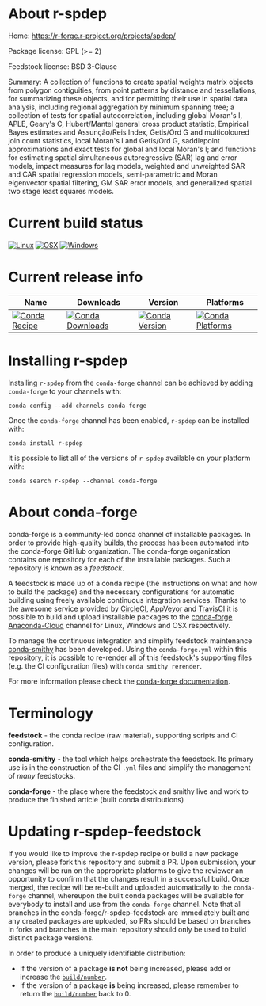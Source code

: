 About r-spdep
=============

Home: https://r-forge.r-project.org/projects/spdep/

Package license: GPL (>= 2)

Feedstock license: BSD 3-Clause

Summary: A collection of functions to create spatial weights matrix objects from polygon contiguities, from point patterns by distance and tessellations, for summarizing these objects, and for permitting their use in spatial data analysis, including regional aggregation by minimum spanning tree; a collection of tests for spatial autocorrelation, including global Moran's I, APLE, Geary's C, Hubert/Mantel general cross product statistic, Empirical Bayes estimates and Assunção/Reis Index, Getis/Ord G and multicoloured join count statistics, local Moran's I and Getis/Ord G, saddlepoint approximations  and exact tests for global and local Moran's I; and functions for estimating spatial simultaneous autoregressive (SAR) lag and error models, impact measures for lag models, weighted and unweighted SAR and CAR spatial regression models, semi-parametric and Moran eigenvector spatial filtering, GM SAR error models, and generalized spatial two stage least squares models.



Current build status
====================

[![Linux](https://img.shields.io/circleci/project/github/conda-forge/r-spdep-feedstock/master.svg?label=Linux)](https://circleci.com/gh/conda-forge/r-spdep-feedstock)
[![OSX](https://img.shields.io/travis/conda-forge/r-spdep-feedstock/master.svg?label=macOS)](https://travis-ci.org/conda-forge/r-spdep-feedstock)
[![Windows](https://img.shields.io/appveyor/ci/conda-forge/r-spdep-feedstock/master.svg?label=Windows)](https://ci.appveyor.com/project/conda-forge/r-spdep-feedstock/branch/master)

Current release info
====================

| Name | Downloads | Version | Platforms |
| --- | --- | --- | --- |
| [![Conda Recipe](https://img.shields.io/badge/recipe-r--spdep-green.svg)](https://anaconda.org/conda-forge/r-spdep) | [![Conda Downloads](https://img.shields.io/conda/dn/conda-forge/r-spdep.svg)](https://anaconda.org/conda-forge/r-spdep) | [![Conda Version](https://img.shields.io/conda/vn/conda-forge/r-spdep.svg)](https://anaconda.org/conda-forge/r-spdep) | [![Conda Platforms](https://img.shields.io/conda/pn/conda-forge/r-spdep.svg)](https://anaconda.org/conda-forge/r-spdep) |

Installing r-spdep
==================

Installing `r-spdep` from the `conda-forge` channel can be achieved by adding `conda-forge` to your channels with:

```
conda config --add channels conda-forge
```

Once the `conda-forge` channel has been enabled, `r-spdep` can be installed with:

```
conda install r-spdep
```

It is possible to list all of the versions of `r-spdep` available on your platform with:

```
conda search r-spdep --channel conda-forge
```


About conda-forge
=================

conda-forge is a community-led conda channel of installable packages.
In order to provide high-quality builds, the process has been automated into the
conda-forge GitHub organization. The conda-forge organization contains one repository
for each of the installable packages. Such a repository is known as a *feedstock*.

A feedstock is made up of a conda recipe (the instructions on what and how to build
the package) and the necessary configurations for automatic building using freely
available continuous integration services. Thanks to the awesome service provided by
[CircleCI](https://circleci.com/), [AppVeyor](http://www.appveyor.com/)
and [TravisCI](https://travis-ci.org/) it is possible to build and upload installable
packages to the [conda-forge](https://anaconda.org/conda-forge)
[Anaconda-Cloud](http://docs.anaconda.org/) channel for Linux, Windows and OSX respectively.

To manage the continuous integration and simplify feedstock maintenance
[conda-smithy](http://github.com/conda-forge/conda-smithy) has been developed.
Using the ``conda-forge.yml`` within this repository, it is possible to re-render all of
this feedstock's supporting files (e.g. the CI configuration files) with ``conda smithy rerender``.

For more information please check the [conda-forge documentation](https://conda-forge.org/docs/).

Terminology
===========

**feedstock** - the conda recipe (raw material), supporting scripts and CI configuration.

**conda-smithy** - the tool which helps orchestrate the feedstock.
                   Its primary use is in the construction of the CI ``.yml`` files
                   and simplify the management of *many* feedstocks.

**conda-forge** - the place where the feedstock and smithy live and work to
                  produce the finished article (built conda distributions)


Updating r-spdep-feedstock
==========================

If you would like to improve the r-spdep recipe or build a new
package version, please fork this repository and submit a PR. Upon submission,
your changes will be run on the appropriate platforms to give the reviewer an
opportunity to confirm that the changes result in a successful build. Once
merged, the recipe will be re-built and uploaded automatically to the
`conda-forge` channel, whereupon the built conda packages will be available for
everybody to install and use from the `conda-forge` channel.
Note that all branches in the conda-forge/r-spdep-feedstock are
immediately built and any created packages are uploaded, so PRs should be based
on branches in forks and branches in the main repository should only be used to
build distinct package versions.

In order to produce a uniquely identifiable distribution:
 * If the version of a package **is not** being increased, please add or increase
   the [``build/number``](http://conda.pydata.org/docs/building/meta-yaml.html#build-number-and-string).
 * If the version of a package **is** being increased, please remember to return
   the [``build/number``](http://conda.pydata.org/docs/building/meta-yaml.html#build-number-and-string)
   back to 0.
